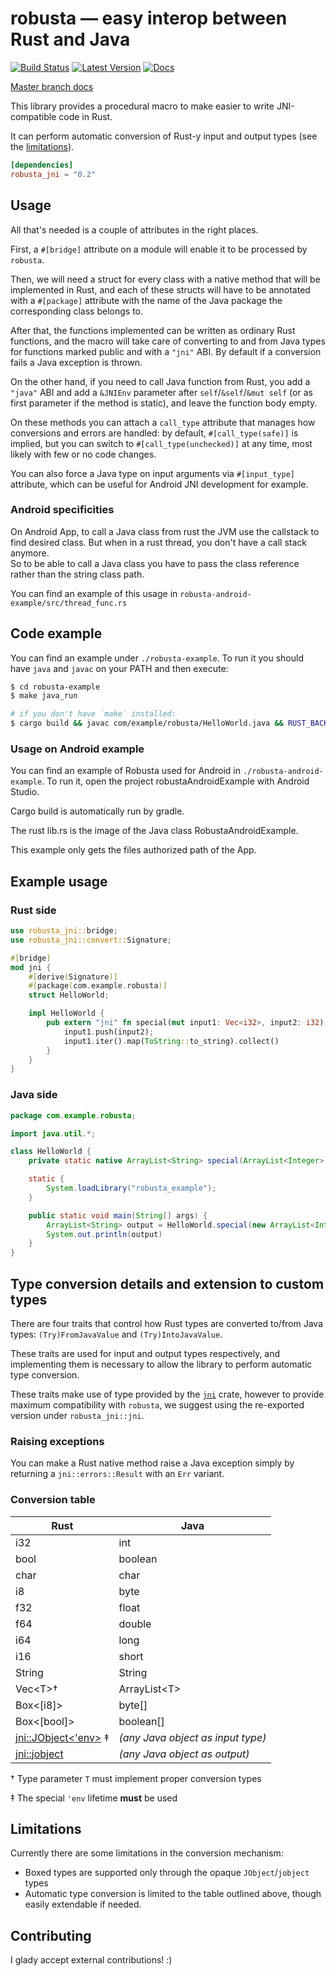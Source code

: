 # robusta &mdash; easy interop between Rust and Java
[![Build Status](https://github.com/giovanniberti/robusta/actions/workflows/test.yml/badge.svg)](https://github.com/giovanniberti/robusta/actions/workflows/test.yml) [![Latest Version](https://img.shields.io/crates/v/robusta_jni.svg)](https://crates.io/crates/robusta_jni) [![Docs](https://docs.rs/robusta_jni/badge.svg?version=0.2.0)](https://docs.rs/robusta_jni)

[Master branch docs](https://giovanniberti.github.io/doc/robusta_jni/)

This library provides a procedural macro to make easier to write JNI-compatible code in Rust.

It can perform automatic conversion of Rust-y input and output types (see the [limitations](#limitations)).

```toml
[dependencies]
robusta_jni = "0.2"
```

## Usage
All that's needed is a couple of attributes in the right places.

First, a `#[bridge]` attribute on a module will enable it to be processed by `robusta`.

Then, we will need a struct for every class with a native method that will be implemented in Rust,
and each of these structs will have to be annotated with a `#[package]` attribute
with the name of the Java package the corresponding class belongs to.

After that, the functions implemented can be written as ordinary Rust functions, and the macro will
take care of converting to and from Java types for functions marked public and with a `"jni"` ABI. By default if a conversion fails a Java exception is thrown.

On the other hand, if you need to call Java function from Rust, you add a `"java"` ABI and add a  `&JNIEnv` parameter after `self`/`&self`/`&mut self` (or as first parameter if the method is static), and leave the function body empty.

On these methods you can attach a `call_type` attribute that manages how conversions and errors are handled: by default, `#[call_type(safe)]` is implied,
but you can switch to `#[call_type(unchecked)]` at any time, most likely with few or no code changes.

You can also force a Java type on input arguments via `#[input_type]` attribute, which can be useful for Android JNI development for example.

### Android specificities

On Android App, to call a Java class from rust the JVM use the callstack to find desired class.
But when in a rust thread, you don't have a call stack anymore.\
So to be able to call a Java class you have to pass the class reference rather than the string class path.

You can find an example of this usage in `robusta-android-example/src/thread_func.rs`

## Code example

You can find an example under `./robusta-example`. To run it you should have `java` and `javac` on your PATH and then execute:

```bash
$ cd robusta-example
$ make java_run

# if you don't have `make` installed:
$ cargo build && javac com/example/robusta/HelloWorld.java && RUST_BACKTRACE=full java -Djava.library.path=../target/debug com.example.robusta.HelloWorld
```

### Usage on Android example

You can find an example of Robusta used for Android in `./robusta-android-example`.
To run it, open the project robustaAndroidExample with Android Studio.

Cargo build is automatically run by gradle.

The rust lib.rs is the image of the Java class RobustaAndroidExample.

This example only gets the files authorized path of the App.

## Example usage
### Rust side
```rust
use robusta_jni::bridge;
use robusta_jni::convert::Signature;

#[bridge]
mod jni {
    #[derive(Signature)]
    #[package(com.example.robusta)]
    struct HelloWorld;

    impl HelloWorld {
        pub extern "jni" fn special(mut input1: Vec<i32>, input2: i32) -> Vec<String> {
            input1.push(input2);
            input1.iter().map(ToString::to_string).collect()
        }
    }
}
```

### Java side
```java
package com.example.robusta;

import java.util.*;

class HelloWorld {
    private static native ArrayList<String> special(ArrayList<Integer> input1, int input2);

    static {
        System.loadLibrary("robusta_example");
    }

    public static void main(String[] args) {
        ArrayList<String> output = HelloWorld.special(new ArrayList<Integer>(List.of(1, 2, 3)), 4);
        System.out.println(output)
    }
}
```

## Type conversion details and extension to custom types
There are four traits that control how Rust types are converted to/from Java types:
`(Try)FromJavaValue` and `(Try)IntoJavaValue`.

These traits are used for input and output types respectively, and implementing them
is necessary to allow the library to perform automatic type conversion.

These traits make use of type provided by the  [`jni`](https://crates.io/crates/jni) crate,
however to provide maximum compatibility with `robusta`, we suggest using the re-exported version under `robusta_jni::jni`.

### Raising exceptions
You can make a Rust native method raise a Java exception simply by returning a `jni::errors::Result` with an `Err` variant.

### Conversion table

| **Rust**                                                                           | **Java**                          |
|------------------------------------------------------------------------------------|-----------------------------------|
| i32                                                                                | int                               |
| bool                                                                               | boolean                           |
| char                                                                               | char                              |
| i8                                                                                 | byte                              |
| f32                                                                                | float                             |
| f64                                                                                | double                            |
| i64                                                                                | long                              |
| i16                                                                                | short                             |
| String                                                                             | String                            |
| Vec\<T\>†                                                                          | ArrayList\<T\>                    |
| Box<[i8]>                                                                          | byte[]                            |
| Box<[bool]>                                                                        | boolean[]                         |
| [jni::JObject<'env>](https://docs.rs/jni/0.17.0/jni/objects/struct.JObject.html) ‡ | *(any Java object as input type)* |
| [jni::jobject](https://docs.rs/jni/0.17.0/jni/sys/type.jobject.html)               | *(any Java object as output)*     |

† Type parameter `T` must implement proper conversion types

‡ The special `'env` lifetime **must** be used

## Limitations

Currently there are some limitations in the conversion mechanism:
 * Boxed types are supported only through the opaque `JObject`/`jobject` types
 * Automatic type conversion is limited to the table outlined above, though easily extendable if needed.


## Contributing
I glady accept external contributions! :)

